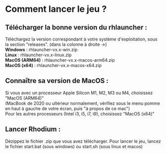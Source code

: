 # Comment lancer le jeu ?

## Télécharger la bonne version du rhlauncher :  
Téléchargez la version correspondant à votre système d'exploitation, sous la section "releases". (dans la colonne à droite →)  
**Windows** : rhlauncher-vx.x-win.zip  
**Linux** : rhlauncher-vx.x-linux.zip  
**MacOS (ARM64)** : rhlauncher-vx.x-macos-arm64.zip  
**MacOS (x64)** : rhlauncher-vx.x-macos-x64.zip  
  
## Connaître sa version de MacOS :  
Si vous avec un processeur Apple Silicon M1, M2, M3 ou M4, choisissez "MacOS (ARM64)"  
(MacBook de 2020 ou ultérieur normalement, vérifiez sous le menu pomme en haut à gauche de votre écran, puis "à propos de ce mac")  
Pour les autres processeurs (Intel i3, i5, i7, i9), choisissez "MacOS (x64)"  
  
## Lancer Rhodium :  
Dézippez le fichier .zip que vous avez télécharger. Pour lancer le jeu, lancez le fichier start.bat (sous windows) ou start.sh (sous linux et macos)  
